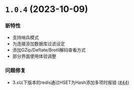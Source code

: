# `1.0.4` (2023-10-09)

### 新特性

- 支持哨兵模式
- 为连接添加数据库过滤设定
- 添加GZip/Deflate/Brotli解码查看方式
- 部分界面使用体验调整

### 问题修复

- 3.x以下版本的redis通过HSET为Hash添加多项时报错 ([#44](https://github.com/tiny-craft/tiny-rdm/issues/44))
